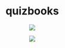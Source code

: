 <h1 align="center">quizbooks</h1>

<p align="center"> <img src="https://komarev.com/ghpvc/?username=quizbooks"/> </p>

<p align="center">
  <a href="https://github.com/quizbooks">
    <img src="https://discord.c99.nl/widget/theme-4/902326188406607902.png"/>
  </a>
</p>
